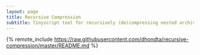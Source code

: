 ```yaml
---
layout: page
title: Recursive Compression
subtitle: Tinyscript tool for recursively (de)compressing nested archives using multiple algorithms (bzip2, rar, lzma, ...)
---
```

{% remote_include https://raw.githubusercontent.com/dhondta/recursive-compression/master/README.md %}
